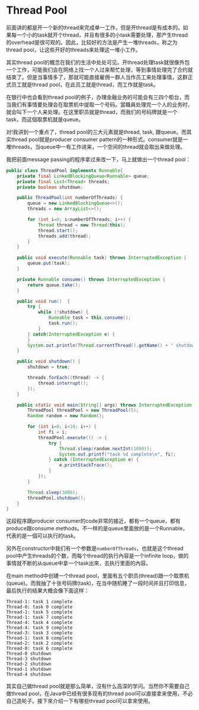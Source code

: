 # Thread Pool

前面讲的都是开一个新的thread来完成单一工作，但是开thread是有成本的。如果每一个小的task就开个thread，并且有很多的小task需要处理，那产生thread的overhead是很可观的。因此，比较好的方法是产生一堆threads，称之为thread pool，让这些开好的threads来处理这一堆小工作。

其实thread pool的概念在我们的生活中处处可见。开thread处理task就很像外包一个工作，可能我们会在网络上找一个人过来帮忙处理，等到事情处理完了合约就结束了。但是当事情多了，那就可能直接雇佣一群人当作员工来处理事情，这群正式员工就是thread pool，在此员工就是thread，而工作就是task。

在银行中也会看到thread pool的例子，办理金融业务的可能会有三四个柜台，而当我们有事情要处理会在取票机中提取一个号码。當職員处理完一个人的业务时，就会叫下一个人来处理。在这里职员就是thread，而我们的号码牌就是一个task，而这個取票机就是queue。

对!我讲到一个重点了，thread pool的三大元素就是thread, task, 跟queue。而其实thread pool就是producer consumer pattern的一种形式。consumer就是一堆threads，当queue中一有工作进来，一个空间的thread就会取出来做处理。

我把前面message passing的程序拿过来改一下，马上就做出一个thread pool：

```java
public class ThreadPool implements Runnable{
    private final LinkedBlockingQueue<Runnable> queue;
    private final List<Thread> threads;
    private boolean shutdown;

    public ThreadPool(int numberOfThreads) {
        queue = new LinkedBlockingQueue<>();
        threads = new ArrayList<>();

        for (int i=0; i<numberOfThreads; i++) {
            Thread thread = new Thread(this);
            thread.start();
            threads.add(thread);
        }
    }

    public void execute(Runnable task) throws InterruptedException {
        queue.put(task);
    }

    private Runnable consume() throws InterruptedException {
        return queue.take();
    }

    public void run()  {
        try {
            while (!shutdown) {
                Runnable task = this.consume();
                task.run();
            }
        } catch(InterruptedException e) {
        }
        System.out.println(Thread.currentThread().getName() + " shutdown");
    }

    public void shutdown() {
        shutdown = true;

        threads.forEach((thread) -> {
            thread.interrupt();
        });
    }

    public static void main(String[] args) throws InterruptedException {
        ThreadPool threadPool = new ThreadPool(5);
        Random random = new Random();

        for (int i=0; i<10; i++) {
            int fi = i;
            threadPool.execute(() -> {
                try {
                    Thread.sleep(random.nextInt(1000));
                    System.out.printf("task %d complete\n", fi);
                } catch (InterruptedException e) {
                    e.printStackTrace();
                }
            });
        }

        Thread.sleep(3000);
        threadPool.shutdown();
    }
}
```

这段程序跟producer consumer的code非常的接近，都有一个queue，都有produce跟consume methods。不一样的是queue里面放的是一个Runnable，代表的是一個可以执行的task。

另外在constructor中我们有一个参数是`numberOfThreads`，也就是这个thread pool中产生threads的个数，而每个thread的执行內容是一个infinite loop，做的事情就不断的从queue中拿一个task出來，去执行里面的內容。

在main method中创建一个thread pool，里面有五个职员(thread)跟一个取票机(queue)。而我抽了十张号码牌(task)，在当中随机睡了一段时间并且打印信息，最后执行的结果大概会像下面这样：

```
Thread-1: task 1 complete
Thread-0: task 0 complete
Thread-1: task 5 complete
Thread-1: task 7 complete
Thread-4: task 4 complete
Thread-4: task 9 complete
Thread-3: task 3 complete
Thread-1: task 8 complete
Thread-2: task 2 complete
Thread-0: task 6 complete
Thread-0 shutdown
Thread-3 shutdown
Thread-2 shutdown
Thread-1 shutdown
Thread-4 shutdown
```

其实自己做thread pool就是那么简单，沒有什么高深的学问。当然你不需要自己做thread pool，在Java中已经有很多现有的thread pool可以直接拿来使用，不必自己造轮子。接下來介绍一下有哪些thread pool可以拿來使用。
